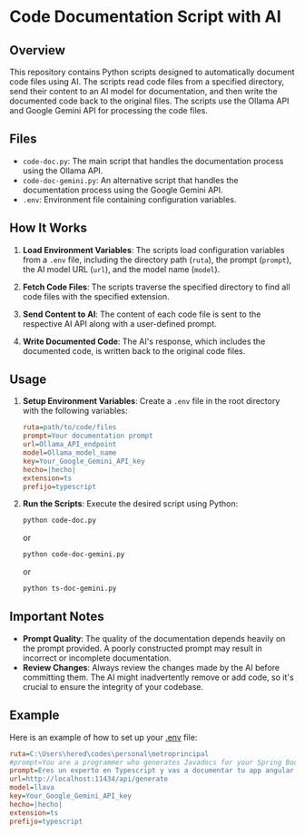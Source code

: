 # Code Documentation Script with AI

## Overview

This repository contains Python scripts designed to automatically document code files using AI. The scripts read code files from a specified directory, send their content to an AI model for documentation, and then write the documented code back to the original files. The scripts use the Ollama API and Google Gemini API for processing the code files.

## Files

- `code-doc.py`: The main script that handles the documentation process using the Ollama API.
- `code-doc-gemini.py`: An alternative script that handles the documentation process using the Google Gemini API.
- `.env`: Environment file containing configuration variables.

## How It Works

1. **Load Environment Variables**: The scripts load configuration variables from a `.env` file, including the directory path (`ruta`), the prompt (`prompt`), the AI model URL (`url`), and the model name (`model`).

2. **Fetch Code Files**: The scripts traverse the specified directory to find all code files with the specified extension.

3. **Send Content to AI**: The content of each code file is sent to the respective AI API along with a user-defined prompt.

4. **Write Documented Code**: The AI's response, which includes the documented code, is written back to the original code files.

## Usage

1. **Setup Environment Variables**: Create a `.env` file in the root directory with the following variables:
    ```ini
    ruta=path/to/code/files
    prompt=Your documentation prompt
    url=Ollama_API_endpoint
    model=Ollama_model_name
    key=Your_Google_Gemini_API_key
    hecho=|hecho|
    extension=ts
    prefijo=typescript
    ```

2. **Run the Scripts**: Execute the desired script using Python:
    ```sh
    python code-doc.py
    ```
    or
    ```sh
    python code-doc-gemini.py
    ```
    or
    ```sh
    python ts-doc-gemini.py
    ```

## Important Notes

- **Prompt Quality**: The quality of the documentation depends heavily on the prompt provided. A poorly constructed prompt may result in incorrect or incomplete documentation.
- **Review Changes**: Always review the changes made by the AI before committing them. The AI might inadvertently remove or add code, so it's crucial to ensure the integrity of your codebase.

## Example

Here is an example of how to set up your [.env](http://_vscodecontentref_/1) file:
```ini
ruta=C:\Users\hered\codes\personal\metroprincipal
#prompt=You are a programmer who generates Javadocs for your Spring Boot project. You will only return source code.I want you to generate Javadoc for my Java files. The comments must include the following elements:For classes (this should be prior to or before the class definition line, NOT above the package):Comment on what the current class is for (in Spanish).Author comment: @author must be present, but left empty. @version: 1.0. For methods:Input parameters: list and describe each one (in Spanish).Output: write the return value (in Spanish).Follow the format known by Oracle. Do not add any other comments. It is not necessary to comment every line, only the comments required for Javadoc. You must respond with the complete source code plus its Javadoc as I indicated, you cannot remove a single line of code.
prompt=Eres un experto en Typescript y vas a documentar tu app angular Agrega las siguientes anotaciones JSDoc a mi archivo de TypeScript, asegurándote de no agregar ni quitar código existente, solo añade los comentarios JSDoc. Aquí están las anotaciones a agregar: 1. @class: Describe una clase. 2. @param: Describe los parámetros de una función o método.3. @returns: Describe el valor de retorno de una función o método.4. Descripción: Proporciona una descripción clara de lo que hace cada DEFINICION de un método, clase o interfaz.Reglas: No agregar ni quitar código fuente, solo añadir los comentarios JSDoc.
url=http://localhost:11434/api/generate
model=llava
key=Your_Google_Gemini_API_key
hecho=|hecho|
extension=ts
prefijo=typescript
